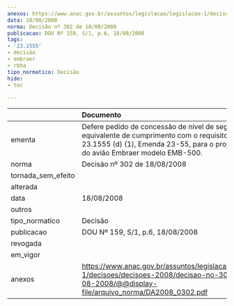 ```yaml
---
anexos: https://www.anac.gov.br/assuntos/legislacao/legislacao-1/decisoes/decisoes-2008/decisao-no-302-de-18-08-2008/@@display-file/arquivo_norma/DA2008_0302.pdf
data: 18/08/2008
norma: Decisão nº 302 de 18/08/2008
publicacao: DOU Nº 159, S/1, p.6, 18/08/2008
tags:
- '23.1555'
- decisão
- embraer
- rbha
tipo_normatico: Decisão
hide: 
- toc 
 
---
```


|                    | Documento                                                                                                                                                                               |
|:-------------------|:----------------------------------------------------------------------------------------------------------------------------------------------------------------------------------------|
| ementa             | Defere pedido de concessão de nível de segurança equivalente de cumprimento com o requisito RBHA 23.1555 (d) (1), Emenda 23-55, para o projeto de tipo do avião Embraer modelo EMB-500. |
| norma              | Decisão nº 302 de 18/08/2008                                                                                                                                                            |
| tornada_sem_efeito |                                                                                                                                                                                         |
| alterada           |                                                                                                                                                                                         |
| data               | 18/08/2008                                                                                                                                                                              |
| outros             |                                                                                                                                                                                         |
| tipo_normatico     | Decisão                                                                                                                                                                                 |
| publicacao         | DOU Nº 159, S/1, p.6, 18/08/2008                                                                                                                                                        |
| revogada           |                                                                                                                                                                                         |
| em_vigor           |                                                                                                                                                                                         |
| anexos             | https://www.anac.gov.br/assuntos/legislacao/legislacao-1/decisoes/decisoes-2008/decisao-no-302-de-18-08-2008/@@display-file/arquivo_norma/DA2008_0302.pdf                               |